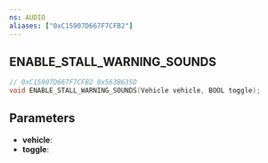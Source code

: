 ```yaml
---
ns: AUDIO
aliases: ["0xC15907D667F7CFB2"]
---
```

## ENABLE_STALL_WARNING_SOUNDS

```c
// 0xC15907D667F7CFB2 0x563B635D
void ENABLE_STALL_WARNING_SOUNDS(Vehicle vehicle, BOOL toggle);
```


## Parameters
* **vehicle**: 
* **toggle**: 

